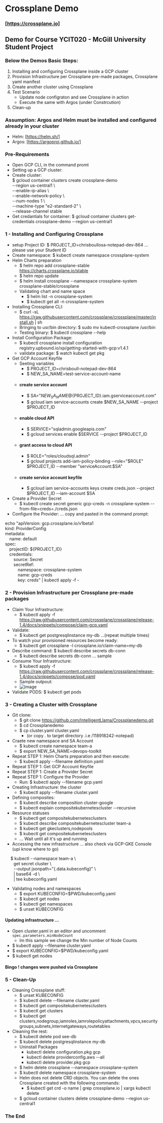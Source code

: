 # Crossplane Demo
### [https://crossplane.io]
## Demo for Course YCIT020 - McGill University Student Project
### Below the Demos Basic Steps:

1. Installing and configuring Crossplane inside a GCP cluster
2. Provision Infrastructure per Crossplane pre-made packages, Crossplane yaml manifest
3. Create another cluster using Crossplane
4. Test Scenario
   - Update node configraton and see Crossplane in action
   - Execute the same with Argos (under Constrcution)
5. Clean-up 

### Assumption: Argos and Helm must be installed and configured already in your cluster
- Helm: [https://helm.sh/]
- Argos: [https://argoproj.github.io/]  
### Pre-Requirements
- Open GCP CLI, in the command promt
- Setting up a GCP cluster: 
- Create cluster: <br />
$ gcloud container clusters create crossplane-demo \
--region us-central1 \\ \
--enable-ip-alias \\ \
--enable-network-policy \\ \
--num-nodes 1 \\ \
--machine-type "e2-standard-2" \\ \
--release-channel stable
- Get credantials for container: 
  $ gcloud container clusters get-credentials crossplane-demo --region us-central1 

### 1 - Installing and Configuring Crossplane
- setup Project ID: $ PROJECT_ID=chrisboullosa-notepad-dev-864 ... please use your Student ID  <br />
- Create namespace: $ kubectl create namespace crossplane-system
- Helm Charts preparation
  - $ helm repo add crossplane-stable https://charts.crossplane.io/stable
  - $ helm repo update
  - $ helm install crossplane --namespace crossplane-system crossplane-stable/crossplane
  - Validating chart and name space
    - $ helm list -n crossplane-system
    - $ kubectl get all -n crossplane-system
- Installing Crossplane CLI:
  - $ curl -sL https://raw.githubusercontent.com/crossplane/crossplane/master/install.sh | sh
  - Bringing to usr/bin directory: $ sudo mv kubectl-crossplane /usr/bin
  - Testing binary: $ kubectl crossplane --help
- Install Configuration Package:
  - $ kubectl crossplane install configuration registry.upbound.io/xp/getting-started-with-gcp:v1.4.1 
  - validate package: $ watch kubectl get pkg
- Get GCP Account Keyfile
  - Seeting variables
    - $ PROJECT_ID=chrisboull-notepad-dev-864 
    - $ NEW_SA_NAME=test-service-account-name 
  - #### create service account
    - $ SA="${NEW_SA_NAME}@${PROJECT_ID}.iam.gserviceaccount.com"
    - $ gcloud iam service-accounts create $NEW_SA_NAME --project $PROJECT_ID
  - #### enable cloud API
    - $ SERVICE="sqladmin.googleapis.com"
    - $ gcloud services enable $SERVICE --project $PROJECT_ID
  - #### grant access to cloud API
    - $ ROLE="roles/cloudsql.admin"
    - $ gcloud projects add-iam-policy-binding --role="$ROLE" $PROJECT_ID --member "serviceAccount:$SA"
  - #### create service account keyfile
    - $ gcloud iam service-accounts keys create creds.json --project $PROJECT_ID --iam-account $SA
- Create a Provider Secret
    - $ kubectl create secret generic gcp-creds -n crossplane-system --from-file=creds=./creds.json
-  Configure the Provider: ... copy and pasted in the command prompt:
<p>
	echo "apiVersion: gcp.crossplane.io/v1beta1  <br />
 	kind: ProviderConfig <br />
   metadata: <br />
   &ensp;&ensp;name: default <br />
   spec: <br />
   &ensp;&ensp;projectID: ${PROJECT_ID} <br />
   &ensp;&ensp;credentials: <br />
   &ensp;&ensp;&ensp;&ensp;source: Secret <br />
   &ensp;&ensp;&ensp;&ensp;secretRef: <br />
   &ensp;&ensp;&ensp;&ensp;&ensp;&ensp;namespace: crossplane-system <br />
   &ensp;&ensp;&ensp;&ensp;&ensp;&ensp;name: gcp-creds<br />
   &ensp;&ensp;&ensp;&ensp;&ensp;&ensp;key: creds" | kubectl apply -f - <br /> 
    </p> 

### 2 - Provision Infrastructure per Crossplane pre-made packages
- Claim Your Infrastructure:
  - $ kubectl apply -f https://raw.githubusercontent.com/crossplane/crossplane/release-1.4/docs/snippets/compose/claim-gcp.yaml
- Validate: 
  - $ kubectl get postgresqlinstance my-db ...(repeat multiple times)
- To watch your provisioned resources become ready:
  - $ kubectl get crossplane -l crossplane.io/claim-name=my-db
- Describe command: $ kubectl describe secrets db-conn 
  - $ kubectl describe secrets db-conn ... sample
- Consume Your Infrastructure:
  - $ kubectl apply -f https://raw.githubusercontent.com/crossplane/crossplane/release-1.4/docs/snippets/compose/pod.yaml
  - Sample outpout:
  - ![image](https://user-images.githubusercontent.com/72282458/133360681-97b03fd1-3171-4192-86a7-2ea624150a33.png)
- Validate PODS: $ kubectl get pods 

### 3 - Creating a Cluster with Crossplane
- Git clone:
  - $ git clone https://github.com/IntelligentLlama/Crossplanedemo.git
  - $ cd Crossplanedemo
  - $ cp cluster.yaml cluster.yaml 
    - (or copy *.* to target directory .i.e /118918242-notepad)
 - Craete new namespace and SA Account
   -  $ kubectl create namespace team-a
   -  $ export NEW_SA_NAME=devops-toolkit 
 - Repeat STEP 1: Helm Charts preparation and then execute:
   - $ kubectl apply --filename definition.yaml
 - Repeat STEP 1: Get GCP Account Keyfile
 - Repeat STEP 1: Create a Provider Secret
 - Repeat STEP 1: Configure the Provider
   - Run: $ kubectl apply --filename gcp.yaml 
- Creating Infrastructure: the cluster
  - $ kubectl apply --filename cluster.yaml
- Defining composites:
  - $ kubectl describe composition cluster-google
  - $ kubectl explain compositekubernetescluster --recursive
- Resource statuses
  - $ kubectl get compositekubernetesclusters
  - $ kubectl describe compositekubernetescluster team-a
  - $ kubectl get gkeclusters,nodepools
  - $ kubectl get compositekubernetesclusters
  - ... Wait until all it's up and running 
- Accessing the new infrastructure ... also check via GCP-GKE Console (upi know where to go) 
<p>
&ensp;&ensp; $ kubectl --namespace team-a \  <br />
&ensp;&ensp;&ensp;&ensp;get secret cluster \  <br />
&ensp;&ensp;&ensp;&ensp;--output jsonpath="{.data.kubeconfig}" \ <br />
&ensp;&ensp;&ensp;&ensp;| base64 -d \ <br />
&ensp;&ensp;&ensp;&ensp;| tee kubeconfig.yaml <br /> </p>

- Validating nodes and namespaces  
  - $ export KUBECONFIG=$PWD/kubeconfig.yaml
  - $ kubectl get nodes
  - $ kubectl get namespaces
  - $ unset KUBECONFIG
#### Updating infrastructure ...
- Open cluster.yaml in an editor and uncomment `spec.parameters.minNodeCount`
  - Im this sample we change the Min number of Node Counts
- $ kubectl apply --filename cluster.yaml
- $ export KUBECONFIG=$PWD/kubeconfig.yaml
- $ kubectl get nodes
#### Bingo ! changes were pushed via Crossplane

### 5 - Clean-Up
- Cleaning Crossplane stuff:
  - $ unset KUBECONFIG
  - $ kubectl delete --filename cluster.yaml 
  - $ kubectl get compositekubernetesclusters
  - $ kubectl get clusters
  - $ kubectl get clusters,nodegroup,iamroles,iamrolepolicyattachments,vpcs,securitygroups,subnets,internetgateways,routetables
- Cleaning the rest: 
  - $ kubectl delete pod see-db
  - $ kubectl delete postgresqlinstance my-db
  - Uninstall Packages
    - kubectl delete configuration.pkg gcp
    - kubectl delete providerconfig.aws --all
    - kubectl delete provider.pkg gcp	
  - $ helm delete crossplane --namespace crossplane-system
  - $ kubectl delete namespace crossplane-system
  - Helm does not delete CRD objects. You can delete the ones Crossplane created with the following commands:
    - $ kubectl get crd -o name | grep crossplane.io | xargs kubectl delete
  - $ gcloud container clusters delete crossplane-demo --region us-central1
 
 ### The End

